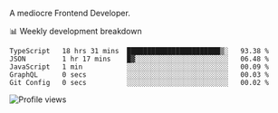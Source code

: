 A mediocre Frontend Developer.

📊 Weekly development breakdown
<!--START_SECTION:waka-->

```text
TypeScript   18 hrs 31 mins  ███████████████████████▒░   93.38 %
JSON         1 hr 17 mins    █▓░░░░░░░░░░░░░░░░░░░░░░░   06.48 %
JavaScript   1 min           ░░░░░░░░░░░░░░░░░░░░░░░░░   00.09 %
GraphQL      0 secs          ░░░░░░░░░░░░░░░░░░░░░░░░░   00.03 %
Git Config   0 secs          ░░░░░░░░░░░░░░░░░░░░░░░░░   00.02 %
```

<!--END_SECTION:waka-->

<img src="https://gpvc.arturio.dev/iqbalfasri" alt="Profile views"/>

